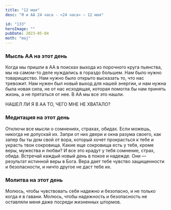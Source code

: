 ```yaml
---
title: "12 мая"
desc: "Я и АА 24 часа - «24 часа» — 12 мая"

id: "133"
heroImage: ""
pubDate: 2023-05-04
moth: "maj"
---
```


### Мысль АА на этот день

Когда мы пришли в АА в поисках выхода из порочного круга пьянства, мы на
самом-то деле нуждались в гораздо большем. Нам было нужно товарищество. Нам
нужно было открыто высказать то, что нас тревожит. Нам нужен был новый выход
для нашей энергии, и нам нужна была новая сила, не от нас исходящая, которая
помогла бы нам принять жизнь, а не прятаться от нее. В АА мы все это нашли.

НАШЕЛ ЛИ Я В АА ТО, ЧЕГО МНЕ НЕ ХВАТАЛО?

### Медитация на этот день

Отключи все мысли о сомнениях, страхах, обидах. Если можешь, никогда не
допускай их. Запри от них двери и окна разума своего, как запер бы ты дом свой
от вора, который хочет прокрасться к тебе и украсть твои сокровища. Какие еще
сокровища есть у тебя, кроме веры, мужества и любви? И все это крадут у тебя
сомнение, страх, обида. Встречай каждый новый день в покое и надежде. Они —
результат истинной веры в Бога. Вера дает тебе чувство защищенности и
безопасности, и ничто другое не даст тебе их.

### Молитва на этот день

Молюсь, чтобы чувствовать себя надежно и безопасно, и не только когда я в
гавани. Молюсь, чтобы надежность и безопасность не оставляли меня даже посреди
жизненных штормов.
